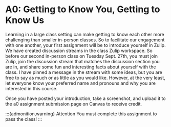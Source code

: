 A0: Getting to Know You, Getting to Know Us
============================

Learning in a large class setting can make getting to know each other more challenging than smaller in-person classes. So to facilitate our engagement with one another, your first assignment will be to introduce yourself in Zulip. 
We have created discussion streams in the class Zulip workspace. So before our second in-person class on Tuesday Sept. 27th, you must join Zulip, join the discussion stream that matches the discussion section you are in, and share some fun and interesting facts about yourself with the class. I have pinned a message in the stream with some ideas, but you are free to say as much or as little as you would like. However, at the very least, let everyone know your preferred name and pronouns and why you are interested in this course.

Once you have posted your introduction, take a screenshot, and upload it to the a0 assignment submission page on Canvas to receive credit.

:::{admonition,warning} Attention
You must complete this assignment to pass the class!
:::
